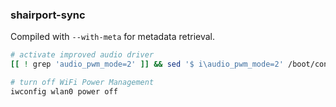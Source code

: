 ### shairport-sync

Compiled with `--with-meta` for metadata retrieval.

```sh
# activate improved audio driver
[[ ! grep 'audio_pwm_mode=2' ]] && sed '$ i\audio_pwm_mode=2' /boot/config.txt

# turn off WiFi Power Management
iwconfig wlan0 power off
```
